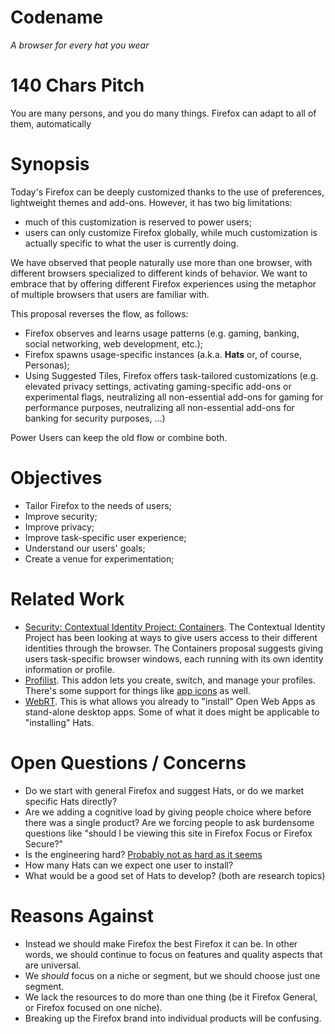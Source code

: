 Codename
========

*A browser for every hat you wear*

140 Chars Pitch
===============

You are many persons, and you do many things. Firefox can adapt to all of them, automatically

Synopsis
========

Today's Firefox can be deeply customized thanks to the use of preferences, lightweight themes and add-ons. However, it has two big limitations:
 * much of this customization is reserved to power users;
 * users can only customize Firefox globally, while much customization is actually specific to what the user is currently doing.

We have observed that people naturally use more than one browser, with different browsers specialized to different kinds of behavior.  We want to embrace that by offering different Firefox experiences using the metaphor of multiple browsers that users are familiar with.

This proposal reverses the flow, as follows:
 * Firefox observes and learns usage patterns (e.g. gaming, banking, social networking, web development, etc.);
 * Firefox spawns usage-specific instances (a.k.a. **Hats** or, of course, Personas);
 * Using Suggested Tiles, Firefox offers task-tailored customizations (e.g. elevated privacy settings, activating gaming-specific add-ons or experimental flags, neutralizing all non-essential add-ons for gaming for performance purposes, neutralizing all non-essential add-ons for banking for security purposes, ...)

Power Users can keep the old flow or combine both.

Objectives
==========

 * Tailor Firefox to the needs of users;
 * Improve security;
 * Improve privacy;
 * Improve task-specific user experience;
 * Understand our users' goals;
 * Create a venue for experimentation;

Related Work
============

 * [Security: Contextual Identity Project: Containers](https://wiki.mozilla.org/Security/Contextual_Identity_Project/Containers).  The Contextual Identity Project has been looking at ways to give users access to their different identities through the browser.  The Containers proposal suggests giving users task-specific browser windows, each running with its own identity information or profile.
 * [Profilist](https://addons.mozilla.org/en-US/firefox/addon/profilist/).  This addon lets you create, switch, and manage your profiles.  There's some support for things like [app icons](https://www.youtube.com/watch?v=fKw-BNWMyQM) as well.
 * [WebRT](https://wiki.mozilla.org/Apps/WebRT).  This is what allows you already to "install" Open Web Apps as stand-alone desktop apps.  Some of what it does might be applicable to "installing" Hats.

Open Questions / Concerns
=========================

 * Do we start with general Firefox and suggest Hats, or do we market specific Hats directly?
 * Are we adding a cognitive load by giving people choice where before there was a single product?  Are we forcing people to ask burdensome questions like "should I be viewing this site in Firefox Focus or Firefox Secure?"
 * Is the engineering hard?  [Probably not as hard as it seems](https://github.com/Yoric/redreaming-firefox/blob/master/hats/details.md#implementation)
 * How many Hats can we expect one user to install?
 * What would be a good set of Hats to develop? (both are research topics)

Reasons Against
===============

 * Instead we should make Firefox the best Firefox it can be.  In other words, we should continue to focus on features and quality aspects that are universal.
 * We *should* focus on a niche or segment, but we should choose just one segment.
 * We lack the resources to do more than one thing (be it Firefox General, or Firefox focused on one niche).
 * Breaking up the Firefox brand into individual products will be confusing.
 
